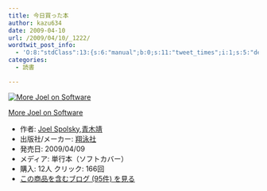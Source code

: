 ```yaml
---
title: 今日買った本
author: kazu634
date: 2009-04-10
url: /2009/04/10/_1222/
wordtwit_post_info:
  - 'O:8:"stdClass":13:{s:6:"manual";b:0;s:11:"tweet_times";i:1;s:5:"delay";i:0;s:7:"enabled";i:1;s:10:"separation";s:2:"60";s:7:"version";s:3:"3.7";s:14:"tweet_template";b:0;s:6:"status";i:2;s:6:"result";a:0:{}s:13:"tweet_counter";i:2;s:13:"tweet_log_ids";a:1:{i:0;i:4549;}s:9:"hash_tags";a:0:{}s:8:"accounts";a:1:{i:0;s:7:"kazu634";}}'
categories:
  - 読書

---
```

<div class="section">
<div class="hatena-asin-detail">
<a href="http://www.amazon.co.jp/dp/4798118923/?tag=hatena_st1-22&ascsubtag=d-7ibv" onclick="__gaTracker('send', 'event', 'outbound-article', 'http://www.amazon.co.jp/dp/4798118923/?tag=hatena_st1-22&ascsubtag=d-7ibv', '');"><img src="https://images-na.ssl-images-amazon.com/images/I/51GCYBQ9S8L._SL160_.jpg" class="hatena-asin-detail-image" alt="More Joel on Software" title="More Joel on Software" /></a></p> 
    
<div class="hatena-asin-detail-info">
<p class="hatena-asin-detail-title">
<a href="http://www.amazon.co.jp/dp/4798118923/?tag=hatena_st1-22&ascsubtag=d-7ibv" onclick="__gaTracker('send', 'event', 'outbound-article', 'http://www.amazon.co.jp/dp/4798118923/?tag=hatena_st1-22&ascsubtag=d-7ibv', 'More Joel on Software');">More Joel on Software</a>
</p>
      
<ul>
<li>
<span class="hatena-asin-detail-label">作者:</span> <a href="http://d.hatena.ne.jp/keyword/Joel%20Spolsky" onclick="__gaTracker('send', 'event', 'outbound-article', 'http://d.hatena.ne.jp/keyword/Joel%20Spolsky', 'Joel Spolsky');" class="keyword">Joel Spolsky</a>,<a href="http://d.hatena.ne.jp/keyword/%C0%C4%CC%DA%CC%F7" onclick="__gaTracker('send', 'event', 'outbound-article', 'http://d.hatena.ne.jp/keyword/%C0%C4%CC%DA%CC%F7', '青木靖');" class="keyword">青木靖</a>
</li>
<li>
<span class="hatena-asin-detail-label">出版社/メーカー:</span> <a href="http://d.hatena.ne.jp/keyword/%E6%C6%B1%CB%BC%D2" onclick="__gaTracker('send', 'event', 'outbound-article', 'http://d.hatena.ne.jp/keyword/%E6%C6%B1%CB%BC%D2', '翔泳社');" class="keyword">翔泳社</a>
</li>
<li>
<span class="hatena-asin-detail-label">発売日:</span> 2009/04/09
</li>
<li>
<span class="hatena-asin-detail-label">メディア:</span> 単行本（ソフトカバー）
</li>
<li>
<span class="hatena-asin-detail-label">購入</span>: 12人 <span class="hatena-asin-detail-label">クリック</span>: 166回
</li>
<li>
<a href="http://d.hatena.ne.jp/asin/4798118923" onclick="__gaTracker('send', 'event', 'outbound-article', 'http://d.hatena.ne.jp/asin/4798118923', 'この商品を含むブログ (95件) を見る');" target="_blank">この商品を含むブログ (95件) を見る</a>
</li>
</ul>
</div>
    
<div class="hatena-asin-detail-foot">
</div>
</div>
</div>
